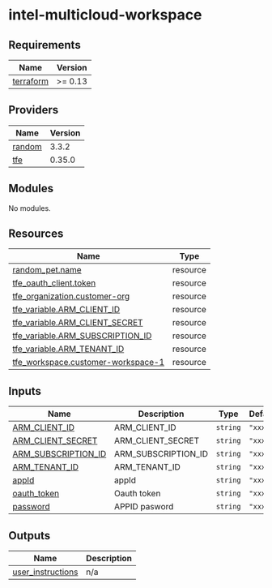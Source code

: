 # intel-multicloud-workspace
## Requirements

| Name | Version |
|------|---------|
| <a name="requirement_terraform"></a> [terraform](#requirement\_terraform) | >= 0.13 |

## Providers

| Name | Version |
|------|---------|
| <a name="provider_random"></a> [random](#provider\_random) | 3.3.2 |
| <a name="provider_tfe"></a> [tfe](#provider\_tfe) | 0.35.0 |

## Modules

No modules.

## Resources

| Name | Type |
|------|------|
| [random_pet.name](https://registry.terraform.io/providers/hashicorp/random/latest/docs/resources/pet) | resource |
| [tfe_oauth_client.token](https://registry.terraform.io/providers/hashicorp/tfe/latest/docs/resources/oauth_client) | resource |
| [tfe_organization.customer-org](https://registry.terraform.io/providers/hashicorp/tfe/latest/docs/resources/organization) | resource |
| [tfe_variable.ARM_CLIENT_ID](https://registry.terraform.io/providers/hashicorp/tfe/latest/docs/resources/variable) | resource |
| [tfe_variable.ARM_CLIENT_SECRET](https://registry.terraform.io/providers/hashicorp/tfe/latest/docs/resources/variable) | resource |
| [tfe_variable.ARM_SUBSCRIPTION_ID](https://registry.terraform.io/providers/hashicorp/tfe/latest/docs/resources/variable) | resource |
| [tfe_variable.ARM_TENANT_ID](https://registry.terraform.io/providers/hashicorp/tfe/latest/docs/resources/variable) | resource |
| [tfe_workspace.customer-workspace-1](https://registry.terraform.io/providers/hashicorp/tfe/latest/docs/resources/workspace) | resource |

## Inputs

| Name | Description | Type | Default | Required |
|------|-------------|------|---------|:--------:|
| <a name="input_ARM_CLIENT_ID"></a> [ARM\_CLIENT\_ID](#input\_ARM\_CLIENT\_ID) | ARM\_CLIENT\_ID | `string` | `"xxxxx"` | no |
| <a name="input_ARM_CLIENT_SECRET"></a> [ARM\_CLIENT\_SECRET](#input\_ARM\_CLIENT\_SECRET) | ARM\_CLIENT\_SECRET | `string` | `"xxx"` | no |
| <a name="input_ARM_SUBSCRIPTION_ID"></a> [ARM\_SUBSCRIPTION\_ID](#input\_ARM\_SUBSCRIPTION\_ID) | ARM\_SUBSCRIPTION\_ID | `string` | `"xxx"` | no |
| <a name="input_ARM_TENANT_ID"></a> [ARM\_TENANT\_ID](#input\_ARM\_TENANT\_ID) | ARM\_TENANT\_ID | `string` | `"xxx"` | no |
| <a name="input_appId"></a> [appId](#input\_appId) | appId | `string` | `"xxx"` | no |
| <a name="input_oauth_token"></a> [oauth\_token](#input\_oauth\_token) | Oauth token | `string` | `"xxx"` | no |
| <a name="input_password"></a> [password](#input\_password) | APPID pasword | `string` | `"xxx"` | no |

## Outputs

| Name | Description |
|------|-------------|
| <a name="output_user_instructions"></a> [user\_instructions](#output\_user\_instructions) | n/a |


